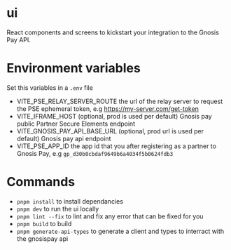 # ui

React components and screens to kickstart your integration to the Gnosis Pay API.

# Environment variables
Set this variables in a `.env` file
- VITE_PSE_RELAY_SERVER_ROUTE the url of the relay server to request the PSE ephemeral token, e.g https://my-server.com/get-token
- VITE_IFRAME_HOST (optional, prod is used per default) Gnosis pay public Partner Secure Elements endpoint
- VITE_GNOSIS_PAY_API_BASE_URL (optional, prod url is used per default) Gnosis pay api endpoint
- VITE_PSE_APP_ID the app id that you after registering as a partner to Gnosis Pay, e.g `gp_d30b0cbdaf9649b6a4034f5b0624fdb3`

# Commands
- `pnpm install` to install dependancies
- `pnpm dev` to run the ui locally
- `pnpm lint --fix` to lint and fix any error that can be fixed for you
- `pnpm build` to build
- `pnpm generate-api-types` to generate a client and types to interract with the gnosispay api